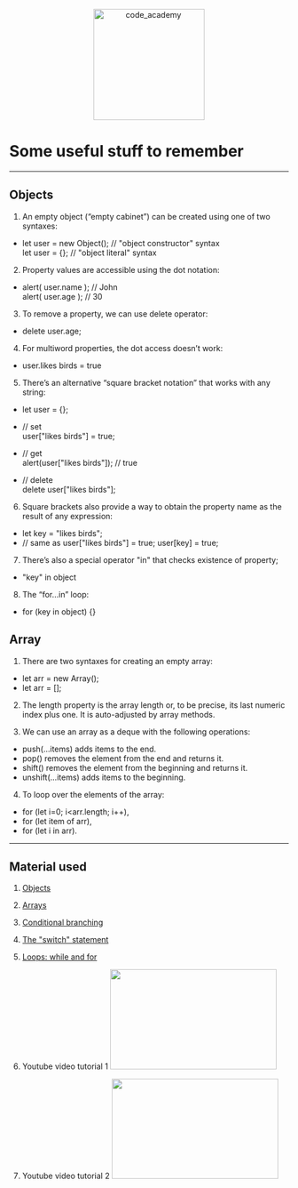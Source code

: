 <p align="center">
<img  width="200" title="code_academy" src="https://scontent.fevn1-4.fna.fbcdn.net/v/t1.6435-9/133194341_1605664762975723_3938585525615517246_n.jpg?_nc_cat=104&ccb=1-3&_nc_sid=973b4a&_nc_ohc=fWKHf-0XXA8AX8XfWOE&_nc_ht=scontent.fevn1-4.fna&oh=4cd5ff363d5ec50221f805da20abc0f2&oe=60AF303F" >
</p>

# Some useful stuff to remember

---

## Objects

1. An empty object (“empty cabinet”) can be created using one of two syntaxes:
* let user = new Object(); // "object constructor" syntax     
let user = {};  // "object literal" syntax

2. Property values are accessible using the dot notation:
* alert( user.name ); // John  
alert( user.age ); // 30

3. To remove a property, we can use delete operator:
* delete user.age;

4. For multiword properties, the dot access doesn’t work:
* user.likes birds = true

5. There’s an alternative “square bracket notation” that works with any string:
* let user = {};
* // set            
user["likes birds"] = true;

* // get                          
alert(user["likes birds"]); // true

* // delete                         
delete user["likes birds"];

6. Square brackets also provide a way to obtain the property name as the result of any expression:
* let key = "likes birds";
* // same as user["likes birds"] = true;
user[key] = true;

7. There’s also a special operator "in" that checks existence of property;
* "key" in object

8. The “for…in” loop:
* for (key in object) {}


## Array

1. There are two syntaxes for creating an empty array:
* let arr = new Array();
* let arr = [];

2. The length property is the array length or, to be precise, its last numeric index plus one. It is auto-adjusted by array methods.

3. We can use an array as a deque with the following operations:
* push(...items) adds items to the end.
* pop() removes the element from the end and returns it.
* shift() removes the element from the beginning and returns it.
* unshift(...items) adds items to the beginning.

4. To loop over the elements of the array: 
* for (let i=0; i<arr.length; i++),
* for (let item of arr),
* for (let i in arr).

---

## Material used

1. [Objects](https://javascript.info/object)
2. [Arrays](https://javascript.info/array)
3. [Conditional branching](https://javascript.info/ifelse)
4. [The "switch" statement](https://javascript.info/switch)
5. [Loops: while and for](https://javascript.info/while-for)
6. Youtube video tutorial 1
<a href="https://www.youtube.com/watch?v=oigfaZ5ApsM
" target="_blank"><img src="https://i.ytimg.com/an_webp/oigfaZ5ApsM/mqdefault_6s.webp?du=3000&sqp=CIr-v4QG&rs=AOn4CLApRM-jsh-KZVLXc2Qs9p3jZ6RYig" 
 width="300" height="180" /></a>

7. Youtube video tutorial 2
<a href="https://www.youtube.com/watch?v=4uVwGw317QM&t=613s
" target="_blank"><img src="https://i.ytimg.com/an_webp/4uVwGw317QM/mqdefault_6s.webp?du=3000&sqp=CO7wv4QG&rs=AOn4CLC_sWffvoIPrAsH6ck7SiL5WYpqdg" 
 width="300" height="180" /></a>





 
